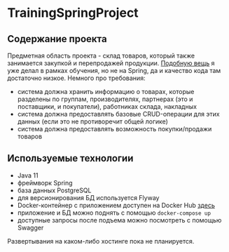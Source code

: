 # TrainingSpringProject
## Содержание проекта
Предметная область проекта - склад товаров, который также занимается закупкой и перепродажей продукции. 
[Подобную вещь](https://github.com/elementalius-2k/Warehouse-2) я уже делал в рамках обучения, но не на Spring, да и качество кода там достаточно низкое.
Немного про требования:
+ система должна хранить информацию о товарах, которые разделены по группам, производителях, партнерах (это и поставщики, и покупатели), работниках склада, накладных
+ система должна предоставлять базовые CRUD-операции для этих данных (если это не противоречит общей логике)
+ система должна предоставлять возможность покупки/продажи товаров
## Используемые технологии
+ Java 11
+ фреймворк Spring
+ база данных PostgreSQL
+ для версионирования БД используется Flyway
+ Docker-контейнер с приложением доступен на Docker Hub [здесь](https://hub.docker.com/r/elementalius/warehouse)
+ приложение и БД можно поднять с помощью `docker-compose up`
+ доступные запросы после подъема можно посмотреть с помощью Swagger

Развертывания на каком-либо хостинге пока не планируется.
